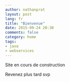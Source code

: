 ```yaml
---
author: nathanprat
layout: post
lang: fr
title: "Bienvenue"
date: 2015-09-24 20:30
comments: false
category: home
tags:
- java
- webservices
---
```


Site en cours de construction

Revenez plus tard svp